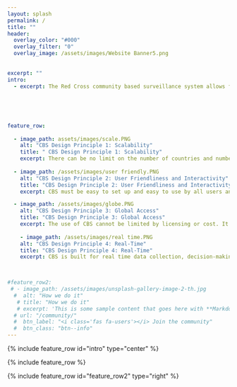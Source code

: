 ```yaml
---
layout: splash
permalink: /
title: ""
header:
  overlay_color: "#000"
  overlay_filter: "0"
  overlay_image: /assets/images/Website Banner5.png
    
 
excerpt: ""
intro: 
  - excerpt: The Red Cross community based surveillance system allows for people to report on health risks in their communities. By monitoring real-time data, we can respond to an outbreak before it spins out of control, thereby saving lives.
  
  
  
  
  
feature_row:
  
  - image_path: assets/images/scale.PNG
    alt: "CBS Design Principle 1: Scalability"
    title: " CBS Design Principle 1: Scalability"
    excerpt: There can be no limit on the number of countries and number of users using CBS at the same time.   
   
  - image_path: /assets/images/user friendly.PNG
    alt: "CBS Design Principle 2: User Friendliness and Interactivity"
    title: "CBS Design Principle 2: User Friendliness and Interactivity"
    excerpt: CBS must be easy to set up and easy to use by all users and enable easy communication and relevant feedback among and to all users  

  - image_path: /assets/images/globe.PNG
    alt: "CBS Design Principle 3: Global Access"
    title: "CBS Design Principle 3: Global Access"
    excerpt: The use of CBS cannot be limited by licensing or cost. It must be made available to all 190 Red Cross National Societies. If any external actor (other NGOs, WHO) wants to use CBS they should be able to take the source code, build and deploy it themselves. 
    
    - image_path: /assets/images/real time.PNG
    alt: "CBS Design Principle 4: Real-Time"
    title: "CBS Design Principle 4: Real-Time"
    excerpt: CBS is built for real time data collection, decision-making and early response
   


#feature_row2:
 # - image_path: /assets/images/unsplash-gallery-image-2-th.jpg
  #  alt: "How we do it"
   # title: "How we do it"
   # excerpt: 'This is some sample content that goes here with **Markdown** formatting. Right aligned with' 
  # url: "/community/"
  #  btn_label: "<i class='fas fa-users'></i> Join the community"
  #  btn_class: "btn--info"
---
```


{% include feature_row id="intro" type="center" %}

{% include feature_row %}

{% include feature_row id="feature_row2" type="right" %}

